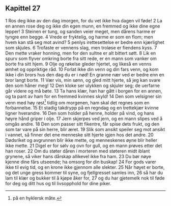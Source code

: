## Kapittel 27

1 Ros deg ikke av den dag imorgen, for du vet ikke hva dagen vil føde! 
2 La en annen rose deg og ikke din egen munn, en fremmed og ikke dine egne lepper! 
3 Steinen er tung, og sanden veier meget, men dårens harme er tyngre enn begge. 
4 Vrede er fryktelig, og harme er som en flom; men hvem kan stå seg mot avind? 
5 penlys irettesettelse er bedre enn kjærlighet som skjules. 
6 Trofaste er vennens slag, men troløse er fiendens kyss. 
7 Den mette vraker honning, men for den sultne er alt bittert søtt. 
8 Lik en spurv som flyver omkring borte fra sitt rede, er en mann som vanker om borte fra sitt hjem. 
9 Olje og røkelse gleder hjertet, og likeså en venns ømhet og oppriktige råd. 
10 Forlat ikke din venn og din fars venn, og kom ikke i din brors hus den dag du er i nød! En granne nær ved er bedre enn en bror langt borte. 
11 Vær vis, min sønn, og gled mitt hjerte, så jeg kan svare den som håner meg! 
12 Den kloke ser ulykken og skjuler seg; de uerfarne går videre og må bøte. 
13 Ta hans klær, han har gått i borgen for en annen, og ta pant av ham for en fremmed kvinnes skyld! 
14 Den som velsigner sin venn med høy røst[^1] tidlig om morgenen, ham skal det regnes som en forbannelse. 
15 Et stadig takdrypp på en regndag og en trettekjær kvinne ligner hverandre. 
16 Den som holder på henne, holder på vind, og hans høyre hånd griper i olje. 
17 Jern skjerpes ved jern, og en mann slipes ved å omgås andre. 
18 Den som passer sitt fikentre, får spise dets frukt, og den som tar vare på sin herre, blir æret. 
19 Slik som ansikt speiler seg mot ansikt i vannet, så finner det ene menneske sitt hjerte igjen hos det andre. 
20 Dødsriket og avgrunnen blir ikke mette, og menneskenes øyne blir heller ikke mette. 
21 Digel er for sølv og ovn for gull, og en mann prøves etter det han roser. 
22 Om du støter dåren i morteren med støteren midt iblant grynene, så viker hans dårskap allikevel ikke fra ham. 
23 Du bør nøye kjenne dine fårs utseende; ha omsorg for din buskap! 
24 For gods varer ikke til evig tid, og en krone ikke gjennom alle slekter. 
25 Når høyet er borte, og det unge gress kommer til syne, og fjellgresset samles inn, 
26 så har du lam til klær og bukker til å kjøpe åker for, 
27 og du har gjetemelk nok til føde for deg og ditt hus og til livsopphold for dine piker.

[^1]: på en hyklersk måte.
